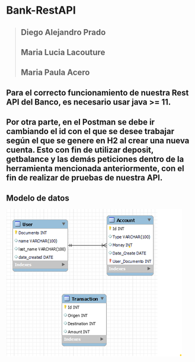 # Bank-RestAPI

> ## Diego Alejandro Prado
> ## Maria Lucia Lacouture 
> ## Maria Paula Acero


## Para el correcto funcionamiento de nuestra Rest API del Banco, es necesario usar java >= 11.
## Por otra parte, en el Postman se debe ir cambiando el id con el que se desee trabajar según el que se genere en H2 al crear una nueva cuenta. Esto con fin de utilizar deposit, getbalance y las demás peticiones dentro de la herramienta mencionada anteriormente, con el fin de realizar de pruebas de nuestra API.

## Modelo de datos 
![modelo](https://github.com/marialami/Bank-RestAPI/blob/master/imgs/modelo1.png)


